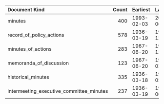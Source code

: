 | Document Kind                            |   Count | Earliest   | Latest     |
|:-----------------------------------------|--------:|:-----------|:-----------|
| minutes                                  |     400 | 1993-02-03 | 2023-06-14 |
| record_of_policy_actions                 |     578 | 1936-03-19 | 1992-12-22 |
| minutes_of_actions                       |     283 | 1967-06-20 | 1992-12-22 |
| memoranda_of_discussion                  |     123 | 1967-06-20 | 1976-03-16 |
| historical_minutes                       |     335 | 1936-03-18 | 1967-05-23 |
| intermeeting_executive_committee_minutes |     237 | 1936-03-19 | 1955-06-06 |